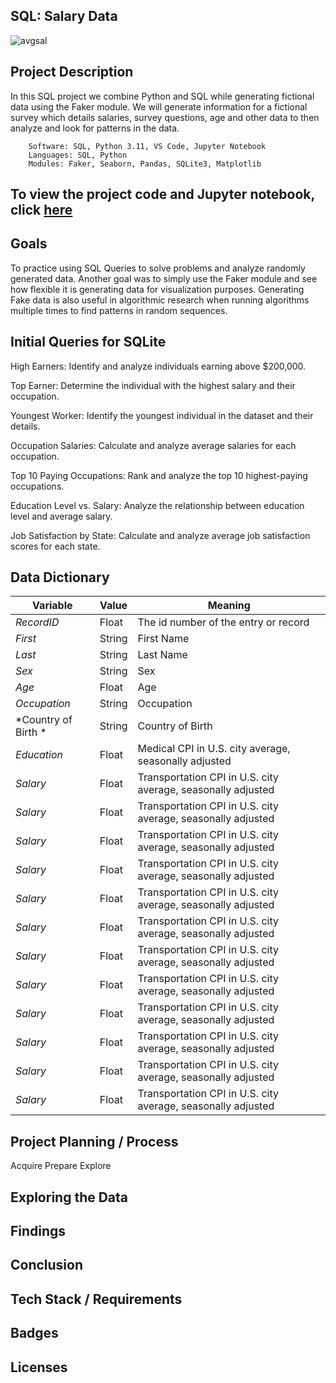 ## SQL: Salary Data

![avgsal](https://github.com/guzmanwolfrank/SQL/assets/29739578/b161b907-2b5c-46a6-b4e3-21ab12414a54)

## Project Description

In this SQL project we combine Python and SQL while generating fictional data using the Faker module. We will generate information for a fictional survey which details salaries, survey questions, age and other data to then analyze and look for patterns in the data.


        Software: SQL, Python 3.11, VS Code, Jupyter Notebook
        Languages: SQL, Python
        Modules: Faker, Seaborn, Pandas, SQLite3, Matplotlib

## To view the project code and Jupyter notebook, click [here](https://github.com/guzmanwolfrank/Data-SQL/blob/main/SQLSalaryData/RandomData.ipynb)


## Goals 
To practice using SQL Queries to solve problems and analyze randomly generated data.  Another goal was to simply use the Faker module and see how flexible it is generating data for 
visualization purposes.  Generating Fake data is also useful in algorithmic research when running algorithms multiple times to find patterns in random sequences. 

## Initial Queries for SQLite 

High Earners: Identify and analyze individuals earning above $200,000.

Top Earner: Determine the individual with the highest salary and their occupation.

Youngest Worker: Identify the youngest individual in the dataset and their details.

Occupation Salaries: Calculate and analyze average salaries for each occupation.

Top 10 Paying Occupations: Rank and analyze the top 10 highest-paying occupations.

Education Level vs. Salary: Analyze the relationship between education level and average salary.

Job Satisfaction by State: Calculate and analyze average job satisfaction scores for each state.


 
##  Data Dictionary
**Variable** |    **Value**    | **Meaning**
---|---|---
*RecordID* | Float | The id number of the entry or record
*First* |String| First Name
*Last* | String | Last Name
*Sex* | String  | Sex
*Age* | Float | Age
*Occupation* | String | Occupation
*Country of Birth * | String | Country of Birth
*Education* | Float | Medical CPI in U.S. city average, seasonally adjusted
*Salary*| Float | Transportation CPI in U.S. city average, seasonally adjusted
*Salary*| Float | Transportation CPI in U.S. city average, seasonally adjusted
*Salary*| Float | Transportation CPI in U.S. city average, seasonally adjusted
*Salary*| Float | Transportation CPI in U.S. city average, seasonally adjusted
*Salary*| Float | Transportation CPI in U.S. city average, seasonally adjusted
*Salary*| Float | Transportation CPI in U.S. city average, seasonally adjusted
*Salary*| Float | Transportation CPI in U.S. city average, seasonally adjusted
*Salary*| Float | Transportation CPI in U.S. city average, seasonally adjusted
*Salary*| Float | Transportation CPI in U.S. city average, seasonally adjusted
*Salary*| Float | Transportation CPI in U.S. city average, seasonally adjusted
*Salary*| Float | Transportation CPI in U.S. city average, seasonally adjusted
*Salary*| Float | Transportation CPI in U.S. city average, seasonally adjusted



## Project Planning / Process 

Acquire
Prepare
Explore


## Exploring the Data 

## Findings 

## Conclusion 

## Tech Stack / Requirements 

## Badges 

## Licenses 


